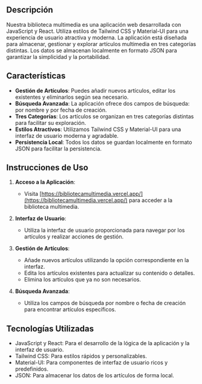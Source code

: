 ## Descripción

Nuestra biblioteca multimedia es una aplicación web desarrollada con JavaScript y React. Utiliza estilos de Tailwind CSS y Material-UI para una experiencia de usuario atractiva y moderna. La aplicación está diseñada para almacenar, gestionar y explorar artículos multimedia en tres categorías distintas. Los datos se almacenan localmente en formato JSON para garantizar la simplicidad y la portabilidad.

## Características

- **Gestión de Artículos**: Puedes añadir nuevos artículos, editar los existentes y eliminarlos según sea necesario.
- **Búsqueda Avanzada**: La aplicación ofrece dos campos de búsqueda: por nombre y por fecha de creación.
- **Tres Categorías**: Los artículos se organizan en tres categorías distintas para facilitar su exploración.
- **Estilos Atractivos**: Utilizamos Tailwind CSS y Material-UI para una interfaz de usuario moderna y agradable.
- **Persistencia Local**: Todos los datos se guardan localmente en formato JSON para facilitar la persistencia.

## Instrucciones de Uso

1. **Acceso a la Aplicación**:
   - Visita [https://bibliotecamultimedia.vercel.app/](https://bibliotecamultimedia.vercel.app/) para acceder a la biblioteca multimedia.

2. **Interfaz de Usuario**:
   - Utiliza la interfaz de usuario proporcionada para navegar por los artículos y realizar acciones de gestión.

3. **Gestión de Artículos**:
   - Añade nuevos artículos utilizando la opción correspondiente en la interfaz.
   - Edita los artículos existentes para actualizar su contenido o detalles.
   - Elimina los artículos que ya no son necesarios.

4. **Búsqueda Avanzada**:
   - Utiliza los campos de búsqueda por nombre o fecha de creación para encontrar artículos específicos.


## Tecnologías Utilizadas

- JavaScript y React: Para el desarrollo de la lógica de la aplicación y la interfaz de usuario.
- Tailwind CSS: Para estilos rápidos y personalizables.
- Material-UI: Para componentes de interfaz de usuario ricos y predefinidos.
- JSON: Para almacenar los datos de los artículos de forma local.